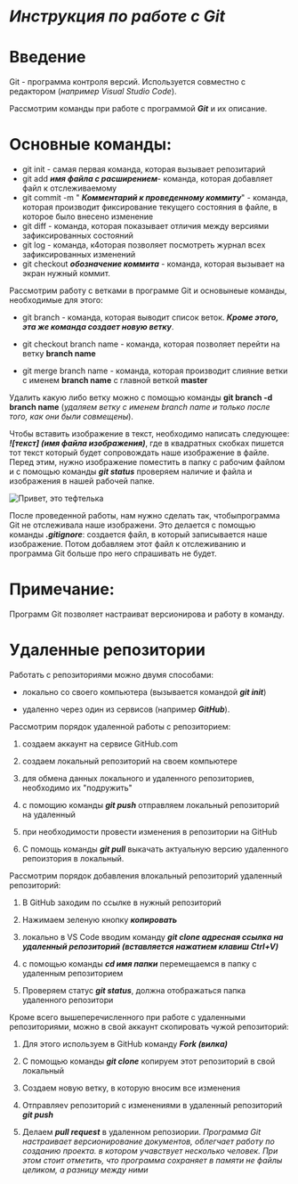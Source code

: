 # ***Инструкция по работе с Git***

# **Введение**

Git - программа контроля версий. Используется совместно с редактором (*например Visual Studio Code*).

Рассмотрим команды при работе с программой ***Git*** и их описание.

# Основные команды:

* git init - самая первая команда, которая вызывает репозитарий
* git add ***имя файла с расширением***- команда, которая добавляет файл к отслеживаемому
* git commit -m " ***Комментарий к проведенному коммиту***" - команда, которая производит фиксирование текущего состояния в файле, в которое было внесено изменение
* git diff - команда, которая показывает отличия между версиями зафиксированных состояний
* git log - команда, к4оторая позволяет посмотреть журнал всех зафиксированных изменений
* git checkout ***обозначение коммита*** - команда,  которая вызывает на экран нужный коммит. 

Рассмотрим работу с ветками в программе Git и основынеые команды, необходимые для этого:

* git branch - команда, которая выводит список веток. ***Кроме этого, эта же команда создает новую ветку***.

* git checkout branch name - команда, которая позволяет перейти на ветку **branch name**

* git merge branch name - команда, которая производит слияние ветки с именем **branch name** c главной веткой **master**

Удалить какую либо ветку можно с помощью команды **git branch -d branch name** (*удаляем ветку с именем branch name и только после того, как они были совмещены*).

Чтобы вставить изображение в текст, необходимо написать следующее: ***![текст] (имя файла изображения)***, где в квадратных скобках пишется тот текст который будет сопровождать наше изображение в файле. Перед этим, нужно изображение поместить в папку с рабочим файлом и с помощью команды ***git status*** проверяем наличие и файла и изображения в нашей рабочей папке.

![Привет, это тефтелька](teftelkra.jpg)


После проведенной работы, нам нужно сделать так, чтобыпрограмма Git не отслеживала наше изображени. Это делается с помощью команды ***.gitignore***: создается файл, в который записывается наше изображение. Потом добавляем этот файл к отслеживанию и программа Git больше про него спрашивать не будет.
# Примечание:
Программ  Git  позволяет настраиват  версионирова и работу в команду.

# Удаленные репозитории

Работать с репозиториями можно двумя способами:

* локально со своего компьютера (вызывается командой ***git init***)

* удаленно через один из сервисов (например ***GitHub***).

Рассмотрим порядок удаленной работы с репозиторием:

1. создаем аккаунт на сервисе GitHub.com 

2. создаем локальный репозиторий на своем компьютере

3. для обмена данных локального и удаленного репозиториев, необходимо их "подружить"

4. с помощию команды ***git push*** отправляем локальный репозиторий на удаленный

5. при необходимости провести изменения в репозитории на GitHub

6. С помощь команды ***git pull*** выкачать актуальную версию удаленного репоизтория в локальный.

Рассмотрим порядок добавления влокальный репозиторий удаленный репозиторий:

1. В GitHub заходим по ссылке в нужный репозиторий

2. Нажимаем зеленую кнопку ***копировать***

3. локально в VS Code вводим команду ***git clone адресная ссылка на удаленный репозиторий (вставляется нажатием клавиш Ctrl+V)***

4. с помощью команды ***cd имя папки*** перемещаемся в папку с удаленным репозиторием

5. Проверяем статус ***git status***, должна отображаться папка удаленного репозитори

Кроме всего вышеперечисленного при работе с удаленными репозиториями, можно в свой аккаунт скопировать чужой репозиторий:

1. Для этого используем в GitHub команду ***Fork (вилка)***

2. С помощью команды ***git clone*** копируем этот репозиторий в свой локальный

3. Создаем новую ветку, в которую вносим все изменения

4. Отправляеv репозиторий с изменениями в удаленный репозиторий ***git push***

5. Делаем ***pull request*** в удаленном репозиории.
*Программа Git настраивает версионирование документов, облегчает работу по созданию проекта. в котором учавствует несколько человек. При этом стоит отметить, что программа сохраняет в памяти не файлы целиком, а разницу между ними* 

